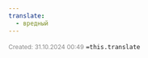 ```yaml
---
translate:
  - вредный
---
```

<span style="font-size:12px; color:#888888;">Created: 31.10.2024 00:49</span>
 `=this.translate`